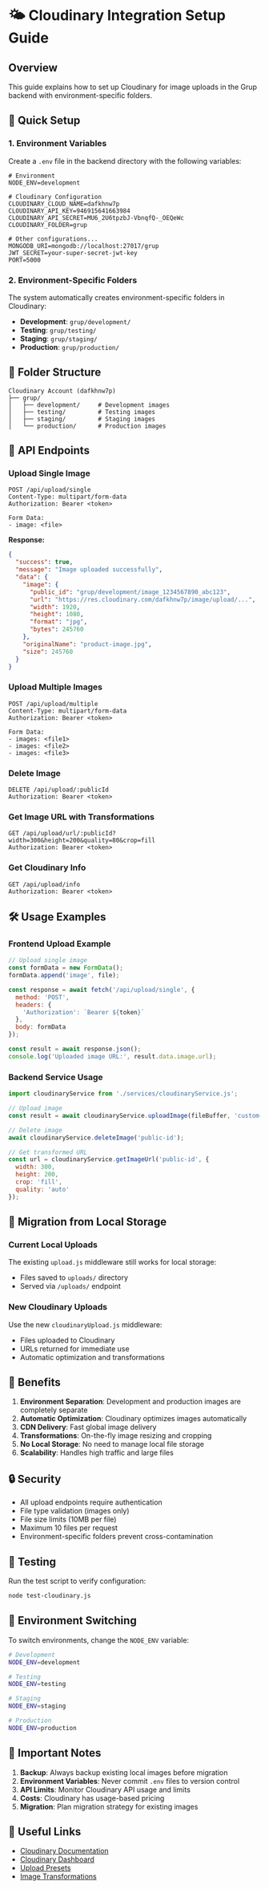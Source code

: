 # 🌤️ Cloudinary Integration Setup Guide

## Overview
This guide explains how to set up Cloudinary for image uploads in the Grup backend with environment-specific folders.

## 🚀 Quick Setup

### 1. Environment Variables
Create a `.env` file in the backend directory with the following variables:

```env
# Environment
NODE_ENV=development

# Cloudinary Configuration
CLOUDINARY_CLOUD_NAME=dafkhnw7p
CLOUDINARY_API_KEY=946915641663984
CLOUDINARY_API_SECRET=MU6_2U6tpzbJ-VbnqfQ-_OEQeWc
CLOUDINARY_FOLDER=grup

# Other configurations...
MONGODB_URI=mongodb://localhost:27017/grup
JWT_SECRET=your-super-secret-jwt-key
PORT=5000
```

### 2. Environment-Specific Folders
The system automatically creates environment-specific folders in Cloudinary:

- **Development**: `grup/development/`
- **Testing**: `grup/testing/`
- **Staging**: `grup/staging/`
- **Production**: `grup/production/`

## 📁 Folder Structure

```
Cloudinary Account (dafkhnw7p)
├── grup/
│   ├── development/     # Development images
│   ├── testing/         # Testing images
│   ├── staging/         # Staging images
│   └── production/      # Production images
```

## 🔧 API Endpoints

### Upload Single Image
```http
POST /api/upload/single
Content-Type: multipart/form-data
Authorization: Bearer <token>

Form Data:
- image: <file>
```

**Response:**
```json
{
  "success": true,
  "message": "Image uploaded successfully",
  "data": {
    "image": {
      "public_id": "grup/development/image_1234567890_abc123",
      "url": "https://res.cloudinary.com/dafkhnw7p/image/upload/...",
      "width": 1920,
      "height": 1080,
      "format": "jpg",
      "bytes": 245760
    },
    "originalName": "product-image.jpg",
    "size": 245760
  }
}
```

### Upload Multiple Images
```http
POST /api/upload/multiple
Content-Type: multipart/form-data
Authorization: Bearer <token>

Form Data:
- images: <file1>
- images: <file2>
- images: <file3>
```

### Delete Image
```http
DELETE /api/upload/:publicId
Authorization: Bearer <token>
```

### Get Image URL with Transformations
```http
GET /api/upload/url/:publicId?width=300&height=200&quality=80&crop=fill
Authorization: Bearer <token>
```

### Get Cloudinary Info
```http
GET /api/upload/info
Authorization: Bearer <token>
```

## 🛠️ Usage Examples

### Frontend Upload Example
```javascript
// Upload single image
const formData = new FormData();
formData.append('image', file);

const response = await fetch('/api/upload/single', {
  method: 'POST',
  headers: {
    'Authorization': `Bearer ${token}`
  },
  body: formData
});

const result = await response.json();
console.log('Uploaded image URL:', result.data.image.url);
```

### Backend Service Usage
```javascript
import cloudinaryService from './services/cloudinaryService.js';

// Upload image
const result = await cloudinaryService.uploadImage(fileBuffer, 'custom-public-id');

// Delete image
await cloudinaryService.deleteImage('public-id');

// Get transformed URL
const url = cloudinaryService.getImageUrl('public-id', {
  width: 300,
  height: 200,
  crop: 'fill',
  quality: 'auto'
});
```

## 🔄 Migration from Local Storage

### Current Local Uploads
The existing `upload.js` middleware still works for local storage:
- Files saved to `uploads/` directory
- Served via `/uploads/` endpoint

### New Cloudinary Uploads
Use the new `cloudinaryUpload.js` middleware:
- Files uploaded to Cloudinary
- URLs returned for immediate use
- Automatic optimization and transformations

## 🎯 Benefits

1. **Environment Separation**: Development and production images are completely separate
2. **Automatic Optimization**: Cloudinary optimizes images automatically
3. **CDN Delivery**: Fast global image delivery
4. **Transformations**: On-the-fly image resizing and cropping
5. **No Local Storage**: No need to manage local file storage
6. **Scalability**: Handles high traffic and large files

## 🔒 Security

- All upload endpoints require authentication
- File type validation (images only)
- File size limits (10MB per file)
- Maximum 10 files per request
- Environment-specific folders prevent cross-contamination

## 🧪 Testing

Run the test script to verify configuration:
```bash
node test-cloudinary.js
```

## 📝 Environment Switching

To switch environments, change the `NODE_ENV` variable:

```bash
# Development
NODE_ENV=development

# Testing
NODE_ENV=testing

# Staging
NODE_ENV=staging

# Production
NODE_ENV=production
```

## 🚨 Important Notes

1. **Backup**: Always backup existing local images before migration
2. **Environment Variables**: Never commit `.env` files to version control
3. **API Limits**: Monitor Cloudinary API usage and limits
4. **Costs**: Cloudinary has usage-based pricing
5. **Migration**: Plan migration strategy for existing images

## 🔗 Useful Links

- [Cloudinary Documentation](https://cloudinary.com/documentation)
- [Cloudinary Dashboard](https://cloudinary.com/console)
- [Upload Presets](https://cloudinary.com/documentation/upload_presets)
- [Image Transformations](https://cloudinary.com/documentation/image_transformations)
